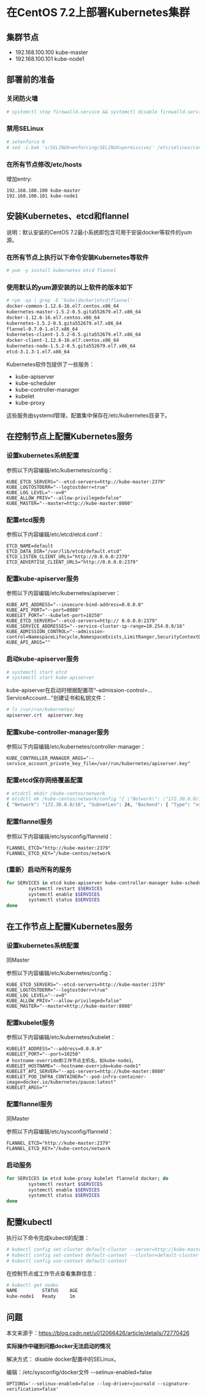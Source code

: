 # 在CentOS 7.2上部署Kubernetes集群
## 集群节点
* 192.168.100.100 kube-master
* 192.168.100.101 kube-node1

## 部署前的准备
### 关闭防火墙
``` sh
# systemctl stop firewalld.service && systemctl disable firewalld.service
```

### 禁用SELinux
``` sh
# setenforce 0
# sed -i.bak 's/SELINUX=enforcing/SELINUX=permissive/' /etc/selinux/config
```

### 在所有节点修改/etc/hosts
增加entry:
```config
192.168.100.100 kube-master
192.168.100.101 kube-node1
```

## 安装Kubernetes、etcd和flannel
说明：默认安装的CentOS 7.2最小系统即包含可用于安装docker等软件的yum源。 

### 在所有节点上执行以下命令安装Kubernetes等软件
``` sh
# yum -y install kubernetes etcd flannel
```

### 使用默认的yum源安装的以上软件的版本如下

``` sh
# rpm -qa | grep -E 'kube|docker|etcd|flannel'
docker-common-1.12.6-16.el7.centos.x86_64
kubernetes-master-1.5.2-0.5.gita552679.el7.x86_64
docker-1.12.6-16.el7.centos.x86_64
kubernetes-1.5.2-0.5.gita552679.el7.x86_64
flannel-0.7.0-1.el7.x86_64
kubernetes-client-1.5.2-0.5.gita552679.el7.x86_64
docker-client-1.12.6-16.el7.centos.x86_64
kubernetes-node-1.5.2-0.5.gita552679.el7.x86_64
etcd-3.1.3-1.el7.x86_64
```

Kubernetes软件包提供了一些服务：
* kube-apiserver
* kube-scheduler
* kube-controller-manager
* kubelet
* kube-proxy

这些服务由systemd管理，配置集中保存在/etc/kubernetes目录下。

## 在控制节点上配置Kubernetes服务
### 设置kubernetes系统配置
参照以下内容编辑/etc/kubernetes/config：
``` config
KUBE_ETCD_SERVERS="--etcd-servers=http://kube-master:2379"
KUBE_LOGTOSTDERR="--logtostderr=true"
KUBE_LOG_LEVEL="--v=0"
KUBE_ALLOW_PRIV="--allow-privileged=false"
KUBE_MASTER="--master=http://kube-master:8080"
```

### 配置etcd服务
参照以下内容编辑/etc/etcd/etcd.conf：
```config
ETCD_NAME=default
ETCD_DATA_DIR="/var/lib/etcd/default.etcd"
ETCD_LISTEN_CLIENT_URLS="http://0.0.0.0:2379"
ETCD_ADVERTISE_CLIENT_URLS="http://0.0.0.0:2379"
```

### 配置kube-apiserver服务
参照以下内容编辑/etc/kubernetes/apiserver：
```config
KUBE_API_ADDRESS="--insecure-bind-address=0.0.0.0"
KUBE_API_PORT="--port=8080"
KUBELET_PORT="--kubelet-port=10250"
KUBE_ETCD_SERVERS="--etcd-servers=http:// 0.0.0.0:2379"
KUBE_SERVICE_ADDRESSES="--service-cluster-ip-range=10.254.0.0/16"
KUBE_ADMISSION_CONTROL="--admission-control=NamespaceLifecycle,NamespaceExists,LimitRanger,SecurityContextDeny,ServiceAccount,ResourceQuota"
KUBE_API_ARGS=""
```

### 启动kube-apiserver服务
```sh
# systemctl start etcd
# systemctl start kube-apiserver
```

kube-apiserver在启动时根据配置项“–admission-control=…ServiceAccount…”创建证书和私钥文件：
```sh
# ls /var/run/kubernetes/
apiserver.crt  apiserver.key
```

### 配置kube-controller-manager服务
参照以下内容编辑/etc/kubernetes/controller-manager：
```config
KUBE_CONTROLLER_MANAGER_ARGS="--service_account_private_key_file=/var/run/kubernetes/apiserver.key"
```

### 配置etcd保存网络覆盖配置
```sh
# etcdctl mkdir /kube-centos/network
# etcdctl mk /kube-centos/network/config "{ \"Network\": \"172.30.0.0/16\", \"SubnetLen\": 24, \"Backend\": { \"Type\": \"vxlan\" } }"
{ "Network": "172.30.0.0/16", "SubnetLen": 24, "Backend": { "Type": "vxlan" } }
```

### 配置flannel服务
参照以下内容编辑/etc/sysconfig/flanneld：
```config
FLANNEL_ETCD="http://kube-master:2379"
FLANNEL_ETCD_KEY="/kube-centos/network
```

### (重新）启动所有的服务
```sh
for SERVICES in etcd kube-apiserver kube-controller-manager kube-scheduler flanneld; do
        systemctl restart $SERVICES
        systemctl enable $SERVICES
        systemctl status $SERVICES
done
```

## 在工作节点上配置Kubernetes服务
### 设置kubernetes系统配置
同Master

参照以下内容编辑/etc/kubernetes/config：
``` config
KUBE_ETCD_SERVERS="--etcd-servers=http://kube-master:2379"
KUBE_LOGTOSTDERR="--logtostderr=true"
KUBE_LOG_LEVEL="--v=0"
KUBE_ALLOW_PRIV="--allow-privileged=false"
KUBE_MASTER="--master=http://kube-master:8080"
```

### 配置kubelet服务
参照以下内容编辑/etc/kubernetes/kubelet：
```config
KUBELET_ADDRESS="--address=0.0.0.0"
KUBELET_PORT="--port=10250"
# hostname-override即工作节点主机名，如kube-node1。
KUBELET_HOSTNAME="--hostname-override=kube-node1"
KUBELET_API_SERVER="--api-servers=http://kube-master:8080"
KUBELET_POD_INFRA_CONTAINER="--pod-infra-container-image=docker.io/kubernetes/pause:latest"
KUBELET_ARGS=""
```

### 配置flannel服务
同Master

参照以下内容编辑/etc/sysconfig/flanneld：
```config
FLANNEL_ETCD="http://kube-master:2379"
FLANNEL_ETCD_KEY="/kube-centos/network
```

### 启动服务
```sh
for SERVICES in etcd kube-proxy kubelet flanneld docker; do
        systemctl restart $SERVICES
        systemctl enable $SERVICES
        systemctl status $SERVICES
done
```

## 配置kubectl
执行以下命令完成kubectl的配置：

```sh
# kubectl config set-cluster default-cluster --server=http://kube-master:8080
# kubectl config set-context default-context --cluster=default-cluster --user=default-admin
# kubectl config use-context default-context
```

在控制节点或工作节点查看集群信息：
```sh
# kubectl get nodes
NAME         STATUS    AGE
kube-node1   Ready     1m
```

## 问题
本文来源于：https://blog.csdn.net/u012066426/article/details/72770426

**实际操作中碰到问题docker无法启动的情况**

解决方式：
disable docker配置中的SELinux。

编辑：/etc/sysconfig/docker文件
--selinux-enabled=false
```
OPTIONS='--selinux-enabled=false --log-driver=journald --signature-verification=false'
```

